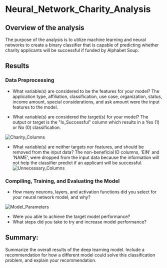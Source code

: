 # Neural_Network_Charity_Analysis

## Overview of the analysis
The purpose of the analysis is to utilize machine learning and neural networks to create a binary classifier that is capable of predicting whether charity applicants will be successful if funded by Alphabet Soup.

## Results

### Data Preprocessing
* What variable(s) are considered to be the features for your model?
The application type, affiliation, classification, use case, organization, status, income amount, special considerations, and ask amount were the input features to the model.

* What variable(s) are considered the target(s) for your model?
The output or target is the "Is_Successful" column which results in a Yes (1) or No (0) classification.

![Charity_Columns](https://user-images.githubusercontent.com/69759624/105562644-a2e0c000-5ce0-11eb-85ae-87dd71a7d805.PNG)

* What variable(s) are neither targets nor features, and should be removed from the input data?
The non-beneficial ID columns, 'EIN' and 'NAME', were dropped from the input data because the information will not help the classifier predict if an applicant will be successful.
![Unnecessary_Columns](https://user-images.githubusercontent.com/69759624/105562642-a1af9300-5ce0-11eb-9752-d151e96a5def.PNG)

### Compiling, Training, and Evaluating the Model
* How many neurons, layers, and activation functions did you select for your neural network model, and why?

![Model_Parameters](https://user-images.githubusercontent.com/69759624/105563148-a7a67380-5ce2-11eb-9808-efcd9e170f3a.PNG)

* Were you able to achieve the target model performance?
* What steps did you take to try and increase model performance?

## Summary: 
Summarize the overall results of the deep learning model. 
Include a recommendation for how a different model could solve this classification problem, and explain your recommendation.
